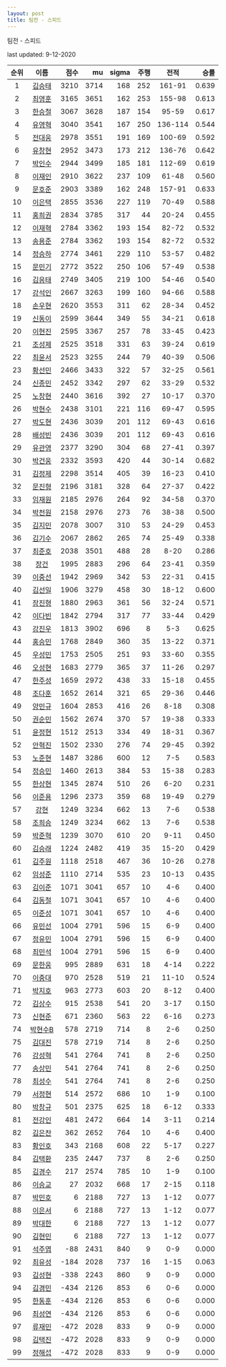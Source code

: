 ```yaml
---
layout: post
title: 팀전 - 스피드
---
```



팀전 - 스피드


last updated: 9-12-2020

| 순위 | 이름 | 점수 | mu | sigma | 주행 | 전적 | 승률 |
|:---:|:---:|---:|---:|---:|---:|:---:|---:|
| 1 | [김승태](../gimseungtae) | 3210 | 3714 | 168 | 252 | 161-91 | 0.639 |
| 2 | [최영훈](../choiyeonghun) | 3165 | 3651 | 162 | 253 | 155-98 | 0.613 |
| 3 | [한승철](../hanseungcheol) | 3067 | 3628 | 187 | 154 | 95-59 | 0.617 |
| 4 | [유영혁](../yuyeonghyeok) | 3040 | 3541 | 167 | 250 | 136-114 | 0.544 |
| 5 | [전대웅](../jeondaewoong) | 2978 | 3551 | 191 | 169 | 100-69 | 0.592 |
| 6 | [유창현](../yuchanghyeon) | 2952 | 3473 | 173 | 212 | 136-76 | 0.642 |
| 7 | [박인수](../bakinsu) | 2944 | 3499 | 185 | 181 | 112-69 | 0.619 |
| 8 | [이재인](../ijaein) | 2910 | 3622 | 237 | 109 | 61-48 | 0.560 |
| 9 | [문호준](../munhojun) | 2903 | 3389 | 162 | 248 | 157-91 | 0.633 |
| 10 | [이은택](../ieuntaek) | 2855 | 3536 | 227 | 119 | 70-49 | 0.588 |
| 11 | [홍희권](../hongheegweon) | 2834 | 3785 | 317 | 44 | 20-24 | 0.455 |
| 12 | [이재혁](../ijaehyeok) | 2784 | 3362 | 193 | 154 | 82-72 | 0.532 |
| 13 | [송용준](../songyongjun) | 2784 | 3362 | 193 | 154 | 82-72 | 0.532 |
| 14 | [정승하](../jeongseungha) | 2774 | 3461 | 229 | 110 | 53-57 | 0.482 |
| 15 | [문민기](../munmingi) | 2772 | 3522 | 250 | 106 | 57-49 | 0.538 |
| 16 | [김응태](../gimeungtae) | 2749 | 3405 | 219 | 100 | 54-46 | 0.540 |
| 17 | [강석인](../gangseokin) | 2667 | 3263 | 199 | 160 | 94-66 | 0.588 |
| 18 | [손우현](../sonuhyeon) | 2620 | 3553 | 311 | 62 | 28-34 | 0.452 |
| 19 | [신동이](../shindongi) | 2599 | 3644 | 349 | 55 | 34-21 | 0.618 |
| 20 | [이현진](../ihyeonjin) | 2595 | 3367 | 257 | 78 | 33-45 | 0.423 |
| 21 | [조성제](../joseongje) | 2525 | 3518 | 331 | 63 | 39-24 | 0.619 |
| 22 | [최윤서](../choiyunseo) | 2523 | 3255 | 244 | 79 | 40-39 | 0.506 |
| 23 | [황선민](../hwangseongmin) | 2466 | 3433 | 322 | 57 | 32-25 | 0.561 |
| 24 | [신종민](../shinjongmin) | 2452 | 3342 | 297 | 62 | 33-29 | 0.532 |
| 25 | [노창현](../nochanghyeon) | 2440 | 3616 | 392 | 27 | 10-17 | 0.370 |
| 26 | [박현수](../bakhyeonsu) | 2438 | 3101 | 221 | 116 | 69-47 | 0.595 |
| 27 | [박도현](../bakdohyeon) | 2436 | 3039 | 201 | 112 | 69-43 | 0.616 |
| 28 | [배성빈](../baeseongbin) | 2436 | 3039 | 201 | 112 | 69-43 | 0.616 |
| 29 | [유관영](../yugwanyeong) | 2377 | 3290 | 304 | 68 | 27-41 | 0.397 |
| 30 | [박건웅](../bakgeonung) | 2332 | 3593 | 420 | 44 | 30-14 | 0.682 |
| 31 | [김정제](../gimjeongje) | 2298 | 3514 | 405 | 39 | 16-23 | 0.410 |
| 32 | [문진형](../munjinhyeong) | 2196 | 3181 | 328 | 64 | 27-37 | 0.422 |
| 33 | [임재원](../imjaewon) | 2185 | 2976 | 264 | 92 | 34-58 | 0.370 |
| 34 | [박천원](../bakcheonwon) | 2158 | 2976 | 273 | 76 | 38-38 | 0.500 |
| 35 | [김지민](../gimjimin) | 2078 | 3007 | 310 | 53 | 24-29 | 0.453 |
| 36 | [김기수](../gimgisu) | 2067 | 2862 | 265 | 74 | 25-49 | 0.338 |
| 37 | [최준호](../choijunho) | 2038 | 3501 | 488 | 28 | 8-20 | 0.286 |
| 38 | [장건](../janggeon) | 1995 | 2883 | 296 | 64 | 23-41 | 0.359 |
| 39 | [이중선](../ijungseon) | 1942 | 2969 | 342 | 53 | 22-31 | 0.415 |
| 40 | [김선일](../gimseonil) | 1906 | 3279 | 458 | 30 | 18-12 | 0.600 |
| 41 | [장진형](../jangjinhyeong) | 1880 | 2963 | 361 | 56 | 32-24 | 0.571 |
| 42 | [이다빈](../idabin) | 1842 | 2794 | 317 | 77 | 33-44 | 0.429 |
| 43 | [강진우](../gangjinwu) | 1813 | 3902 | 696 | 8 | 5-3 | 0.625 |
| 44 | [홍승민](../hongseungmin) | 1768 | 2849 | 360 | 35 | 13-22 | 0.371 |
| 45 | [우성민](../useongmin) | 1753 | 2505 | 251 | 93 | 33-60 | 0.355 |
| 46 | [오성현](../oseonghyeon) | 1683 | 2779 | 365 | 37 | 11-26 | 0.297 |
| 47 | [한주성](../hanjuseong) | 1659 | 2972 | 438 | 33 | 15-18 | 0.455 |
| 48 | [조다훈](../jodahun) | 1652 | 2614 | 321 | 65 | 29-36 | 0.446 |
| 49 | [양민규](../yangmingyu) | 1604 | 2853 | 416 | 26 | 8-18 | 0.308 |
| 50 | [권순민](../gweonsoonmin) | 1562 | 2674 | 370 | 57 | 19-38 | 0.333 |
| 51 | [윤정현](../yunjeonghyeon) | 1512 | 2513 | 334 | 49 | 18-31 | 0.367 |
| 52 | [안혁진](../anhyeokjin) | 1502 | 2330 | 276 | 74 | 29-45 | 0.392 |
| 53 | [노준현](../nojunhyeon) | 1487 | 3286 | 600 | 12 | 7-5 | 0.583 |
| 54 | [정승민](../jeongseungmin) | 1460 | 2613 | 384 | 53 | 15-38 | 0.283 |
| 55 | [한상현](../hansanghyeon) | 1345 | 2874 | 510 | 26 | 6-20 | 0.231 |
| 56 | [이준용](../ijunyong) | 1296 | 2373 | 359 | 68 | 19-49 | 0.279 |
| 57 | [강현](../ganghyeon) | 1249 | 3234 | 662 | 13 | 7-6 | 0.538 |
| 58 | [조희승](../joheeseung) | 1249 | 3234 | 662 | 13 | 7-6 | 0.538 |
| 59 | [박준혁](../bakjunhyeok) | 1239 | 3070 | 610 | 20 | 9-11 | 0.450 |
| 60 | [김승래](../gimseungrae) | 1224 | 2482 | 419 | 35 | 15-20 | 0.429 |
| 61 | [김주원](../gimjuwon) | 1118 | 2518 | 467 | 36 | 10-26 | 0.278 |
| 62 | [임성준](../imseongjun) | 1110 | 2714 | 535 | 23 | 10-13 | 0.435 |
| 63 | [김이준](../gimijun) | 1071 | 3041 | 657 | 10 | 4-6 | 0.400 |
| 64 | [김동철](../gimdongcheol) | 1071 | 3041 | 657 | 10 | 4-6 | 0.400 |
| 65 | [이준성](../ijunseong) | 1071 | 3041 | 657 | 10 | 4-6 | 0.400 |
| 66 | [유민선](../yuminseon) | 1004 | 2791 | 596 | 15 | 6-9 | 0.400 |
| 67 | [정유민](../jeongyumin) | 1004 | 2791 | 596 | 15 | 6-9 | 0.400 |
| 68 | [최민석](../choiminseok) | 1004 | 2791 | 596 | 15 | 6-9 | 0.400 |
| 69 | [문한웅](../munhanung) | 995 | 2889 | 631 | 18 | 4-14 | 0.222 |
| 70 | [이중대](../ijungdae) | 970 | 2528 | 519 | 21 | 11-10 | 0.524 |
| 71 | [박지호](../bakjiho) | 963 | 2773 | 603 | 20 | 8-12 | 0.400 |
| 72 | [김상수](../gimsangsu) | 915 | 2538 | 541 | 20 | 3-17 | 0.150 |
| 73 | [신현준](../shinhyeonjun) | 671 | 2360 | 563 | 22 | 6-16 | 0.273 |
| 74 | [박현수B](../bakhyeonsu-b) | 578 | 2719 | 714 | 8 | 2-6 | 0.250 |
| 75 | [김대진](../gimdaejin) | 578 | 2719 | 714 | 8 | 2-6 | 0.250 |
| 76 | [강성혁](../gangseonghyeok) | 541 | 2764 | 741 | 8 | 2-6 | 0.250 |
| 77 | [송상민](../songsangmin) | 541 | 2764 | 741 | 8 | 2-6 | 0.250 |
| 78 | [최성수](../choiseongsu) | 541 | 2764 | 741 | 8 | 2-6 | 0.250 |
| 79 | [서정현](../seojeonghyeon) | 514 | 2572 | 686 | 10 | 1-9 | 0.100 |
| 80 | [박창규](../bakchanggyu) | 501 | 2375 | 625 | 18 | 6-12 | 0.333 |
| 81 | [전강인](../jeongangin) | 481 | 2472 | 664 | 14 | 3-11 | 0.214 |
| 82 | [김은찬](../gimeunchan) | 362 | 2652 | 764 | 10 | 4-6 | 0.400 |
| 83 | [황인호](../hwanginho) | 343 | 2168 | 608 | 22 | 5-17 | 0.227 |
| 84 | [김택환](../gimtaekhwan) | 235 | 2447 | 737 | 8 | 2-6 | 0.250 |
| 85 | [김경수](../gimgyeongsu) | 217 | 2574 | 785 | 10 | 1-9 | 0.100 |
| 86 | [이승교](../iseunggyo) | 27 | 2032 | 668 | 17 | 2-15 | 0.118 |
| 87 | [박민호](../bakminho) | 6 | 2188 | 727 | 13 | 1-12 | 0.077 |
| 88 | [이은서](../ieunseo) | 6 | 2188 | 727 | 13 | 1-12 | 0.077 |
| 89 | [박대한](../bakdaehan) | 6 | 2188 | 727 | 13 | 1-12 | 0.077 |
| 90 | [김현민](../gimhyunmin) | 6 | 2188 | 727 | 13 | 1-12 | 0.077 |
| 91 | [석주엽](../seokjuyeob) | -88 | 2431 | 840 | 9 | 0-9 | 0.000 |
| 92 | [최유성](../choiyuseong) | -184 | 2028 | 737 | 16 | 1-15 | 0.063 |
| 93 | [김성현](../gimseonghyeon) | -338 | 2243 | 860 | 9 | 0-9 | 0.000 |
| 94 | [김경민](../gimgyeongmin) | -434 | 2126 | 853 | 6 | 0-6 | 0.000 |
| 95 | [한동훈](../handonghun) | -434 | 2126 | 853 | 6 | 0-6 | 0.000 |
| 96 | [최성연](../choiseongyeon) | -434 | 2126 | 853 | 6 | 0-6 | 0.000 |
| 97 | [류재민](../ryujaemin) | -472 | 2028 | 833 | 9 | 0-9 | 0.000 |
| 98 | [김택진](../gimtaekjin) | -472 | 2028 | 833 | 9 | 0-9 | 0.000 |
| 99 | [정해섭](../jeonghaeseop) | -472 | 2028 | 833 | 9 | 0-9 | 0.000 |
